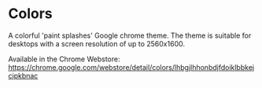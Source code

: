 # Colors
A colorful 'paint splashes' Google chrome theme. The theme is suitable for desktops with a screen resolution of up to 2560x1600.  

Available in the Chrome Webstore: 
https://chrome.google.com/webstore/detail/colors/lhbgjlhhonbdjfdoiklbbkejcipkbnac
